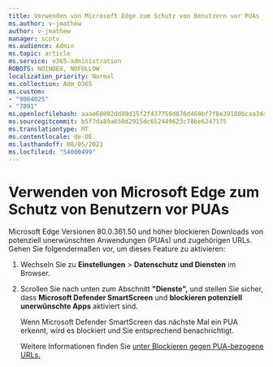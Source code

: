 ```yaml
---
title: Verwenden von Microsoft Edge zum Schutz von Benutzern vor PUAs
ms.author: v-jmathew
author: v-jmathew
manager: scotv
ms.audience: Admin
ms.topic: article
ms.service: o365-administration
ROBOTS: NOINDEX, NOFOLLOW
localization_priority: Normal
ms.collection: Adm_O365
ms.custom:
- "9004025"
- "7091"
ms.openlocfilehash: aaae60092dd49d15f2f437750d876d469bf7f8e39180bcaa3d44fdea5410e028
ms.sourcegitcommit: b5f7da89a650d2915dc652449623c78be6247175
ms.translationtype: MT
ms.contentlocale: de-DE
ms.lasthandoff: 08/05/2021
ms.locfileid: "54000499"
---
```

# <a name="use-microsoft-edge-to-protect-users-against-puas"></a>Verwenden von Microsoft Edge zum Schutz von Benutzern vor PUAs

Microsoft Edge Versionen 80.0.361.50 und höher blockieren Downloads von potenziell unerwünschten Anwendungen (PUAs) und zugehörigen URLs. Gehen Sie folgendermaßen vor, um dieses Feature zu aktivieren:

1. Wechseln Sie zu **Einstellungen**  >  **Datenschutz und Diensten** im Browser.

2. Scrollen Sie nach unten zum Abschnitt **"Dienste",** und stellen Sie sicher, dass **Microsoft Defender SmartScreen** und **blockieren potenziell unerwünschte Apps** aktiviert sind.

    Wenn Microsoft Defender SmartScreen das nächste Mal ein PUA erkennt, wird es blockiert und Sie entsprechend benachrichtigt.

    Weitere Informationen finden Sie [unter Blockieren gegen PUA-bezogene URLs.](https://go.microsoft.com/fwlink/?linkid=2133024)
